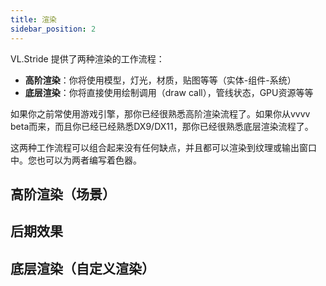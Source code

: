 ```yaml
---
title: 渲染
sidebar_position: 2
---
```


VL.Stride 提供了两种渲染的工作流程：
- **高阶渲染**：你将使用模型，灯光，材质，贴图等等（实体-组件-系统）
- **底层渲染**：你将直接使用绘制调用（draw call），管线状态，GPU资源等等

如果你之前常使用游戏引擎，那你已经很熟悉高阶渲染流程了。如果你从vvvv beta而来，而且你已经已经熟悉DX9/DX11，那你已经很熟悉底层渲染流程了。

这两种工作流程可以组合起来没有任何缺点，并且都可以渲染到纹理或输出窗口中。您也可以为两者编写着色器。

## 高阶渲染（场景）

## 后期效果

## 底层渲染（自定义渲染）